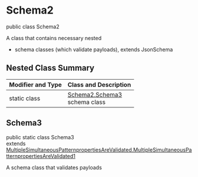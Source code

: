 # Schema2
public class Schema2

A class that contains necessary nested
- schema classes (which validate payloads), extends JsonSchema

## Nested Class Summary
| Modifier and Type | Class and Description |
| ----------------- | ---------------------- |
| static class | [Schema2.Schema3](#schema3)<br> schema class |

## Schema3
public static class Schema3<br>
extends [MultipleSimultaneousPatternpropertiesAreValidated.MultipleSimultaneousPatternpropertiesAreValidated1](../../../../../../../../components/schemas/MultipleSimultaneousPatternpropertiesAreValidated.md#multiplesimultaneouspatternpropertiesarevalidated1)

A schema class that validates payloads
